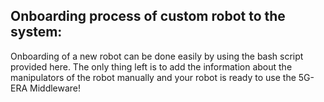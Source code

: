 ## Onboarding process of custom robot to the system:

Onboarding of a new robot can be done easily by using the bash script provided here. The only thing left is to add the information about the manipulators of the robot manually and your robot is ready to use the 5G-ERA Middleware!
